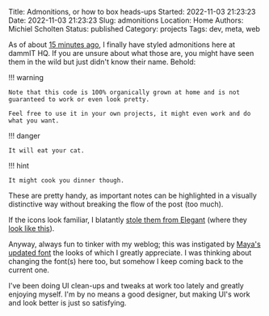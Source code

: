 Title: Admonitions, or how to box heads-ups
Started: 2022-11-03 21:23:23
Date: 2022-11-03 21:23:23
Slug: admonitions
Location: Home
Authors: Michiel Scholten
Status: published
Category: projects
Tags: dev, meta, web

As of about [15 minutes ago](https://github.com/aquatix/dammit.nl/commit/d1ed7f3021b6985185e9e21e477c7acaec1300c1), I finally have styled admonitions here at dammIT HQ. If you are unsure about what those are, you might have seen them in the wild but just didn't know their name. Behold:

!!! warning

    Note that this code is 100% organically grown at home and is not guaranteed to work or even look pretty.

    Feel free to use it in your own projects, it might even work and do what you want.

!!! danger

    It will eat your cat.

!!! hint

    It might cook you dinner though.

These are pretty handy, as important notes can be highlighted in a visually distinctive way without breaking the flow of the post (too much).

If the icons look familiar, I blatantly [stole them from Elegant](https://github.com/Pelican-Elegant/elegant/blob/master/static/css/admonition.css) (where they [look like this](https://dvesti.github.io/Pelican/2018/12/18/warnings-admonition/)).

Anyway, always fun to tinker with my weblog; this was instigated by [Maya's updated font](https://maya.land/updates/2022/11/02/update-fonts-vampires.html) the looks of which I greatly appreciate. I was thinking about changing the font(s) here too, but somehow I keep coming back to the current one.

I've been doing UI clean-ups and tweaks at work too lately and greatly enjoying myself. I'm by no means a good designer, but making UI's work and look better is just so satisfying.
